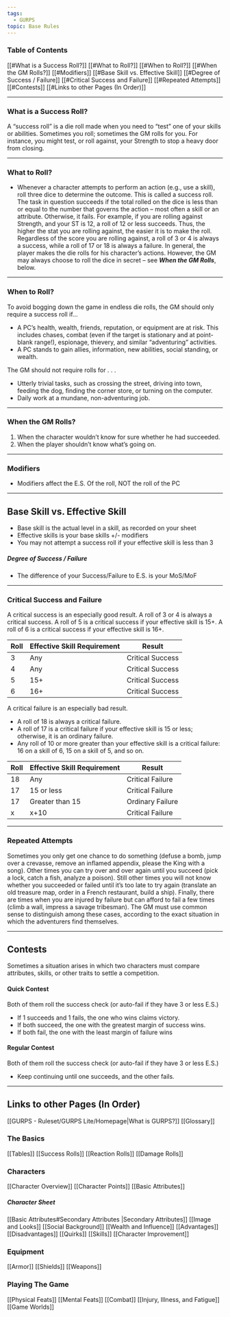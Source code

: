 ```yaml
---
tags:
  - GURPS
topic: Base Rules
---
```

### Table of Contents
[[#What is a Success Roll?]]
[[#What to Roll?]]
[[#When to Roll?]]
[[#When the GM Rolls?]]
[[#Modifiers]]
[[#Base Skill vs. Effective Skill]]
[[#Degree of Success / Failure]]
[[#Critical Success and Failure]]
[[#Repeated Attempts]]
[[#Contests]]
[[#Links to other Pages (In Order)]]

---
### What is a Success Roll?

A “success roll” is a die roll made when you need to “test” one of your skills or abilities. Sometimes you roll; sometimes the GM rolls for you. For instance, you might test, or roll against, your Strength to stop a heavy door from closing.

---
### What to Roll?

- Whenever a character attempts to perform an action (e.g., use a skill), roll three dice to determine the outcome. This is called a success roll. The task in question succeeds if the total rolled on the dice is less than or equal to the number that governs the action – most often a skill or an attribute. Otherwise, it fails. For example, if you are rolling against Strength, and your ST is 12, a roll of 12 or less succeeds. Thus, the higher the stat you are rolling against, the easier it is to make the roll. Regardless of the score you are rolling against, a roll of 3 or 4 is always a success, while a roll of 17 or 18 is always a failure. In general, the player makes the die rolls for his character’s actions. However, the GM may always choose to roll the dice in secret – see ***When the GM Rolls***, below.

---
### When to Roll?

To avoid bogging down the game in endless die rolls, the GM should only require a success roll if...
- A PC’s health, wealth, friends, reputation, or equipment are at risk. This includes chases, combat (even if the target is stationary and at point-blank range!), espionage, thievery, and similar “adventuring” activities.
- A PC stands to gain allies, information, new abilities, social standing, or wealth. 

The GM should not require rolls for . . .
- Utterly trivial tasks, such as crossing the street, driving into town, feeding the dog, finding the corner store, or turning on the computer. 
- Daily work at a mundane, non-adventuring job.

---
### When the GM Rolls?

1. When the character wouldn’t know for sure whether he had succeeded. 
2. When the player shouldn’t know what’s going on.

---
### Modifiers

- Modifiers affect the E.S. Of the roll, NOT the roll of the PC

---
## Base Skill vs. Effective Skill

- Base skill is the actual level in a skill, as recorded on your sheet
- Effective skills is your base skills +/- modifiers
- You may not attempt a success roll if your effective skill is less than 3
##### Degree of Success / Failure

- The difference of your Success/Failure to E.S. is your MoS/MoF

---
###  Critical Success and Failure
A critical success is an especially good result.
A roll of 3 or 4 is always a critical success. 
A roll of 5 is a critical success if your effective skill is 15+. 
A roll of 6 is a critical success if your effective skill is 16+.

| Roll | Effective Skill Requirement | Result           |
| ---- | --------------------------- | ---------------- |
| 3    | Any                         | Critical Success |
| 4    | Any                         | Critical Success |
| 5    | 15+                         | Critical Success |
| 6    | 16+                         | Critical Success |
A critical failure is an especially bad result.
- A roll of 18 is always a critical failure. 
- A roll of 17 is a critical failure if your effective skill is 15 or less; otherwise, it is an ordinary failure. 
- Any roll of 10 or more greater than your effective skill is a critical failure: 16 on a skill of 6, 15 on a skill of 5, and so on.

| Roll | Effective Skill Requirement | Result           |
| ---- | --------------------------- | ---------------- |
| 18   | Any                         | Critical Failure |
| 17   | 15 or less                  | Critical Failure |
| 17   | Greater than 15             | Ordinary Failure |
| x    | x+10                        | Critical Failure |

---
### Repeated Attempts
Sometimes you only get one chance to do something (defuse a bomb, jump over a crevasse, remove an inflamed appendix, please the King with a song). Other times you can try over and over again until you succeed (pick a lock, catch a fish, analyze a poison). Still other times you will not know whether you succeeded or failed until it’s too late to try again (translate an old treasure map, order in a French restaurant, build a ship). Finally, there are times when you are injured by failure but can afford to fail a few times (climb a wall, impress a savage tribesman). The GM must use common sense to distinguish among these cases, according to the exact situation in which the adventurers find themselves.

---
## Contests

Sometimes a situation arises in which two characters must compare attributes, skills, or other traits to settle a competition.
#### Quick Contest
 Both of them roll the success check (or auto-fail if they have 3 or less E.S.)
 - If 1 succeeds and 1 fails, the one who wins claims victory.
 - If both succeed, the one with the greatest margin of success wins.
 - If both fail, the one with the least margin of failure wins
#### Regular Contest
Both of them roll the success check (or auto-fail if they have 3 or less E.S.)
- Keep continuing until one succeeds, and the other fails. 

---

## Links to other Pages (In Order)

[[GURPS - Ruleset/GURPS Lite/Homepage|What is GURPS?]]
[[Glossary]]
### The Basics
[[Tables]]
[[Success Rolls]]
[[Reaction Rolls]]
[[Damage Rolls]]

### Characters

[[Character Overview]]
[[Character Points]]
[[Basic Attributes]]
##### Character Sheet
[[Basic Attributes#Secondary Attributes |Secondary Attributes]]
[[Image and Looks]]
[[Social Background]]
[[Wealth and Influence]]
[[Advantages]]
[[Disadvantages]]
[[Quirks]]
[[Skills]]
[[Character Improvement]]

### Equipment

[[Armor]]
[[Shields]]
[[Weapons]]

### Playing The Game
[[Physical Feats]]
[[Mental Feats]]
[[Combat]]
[[Injury, Illness, and Fatigue]]
[[Game Worlds]]